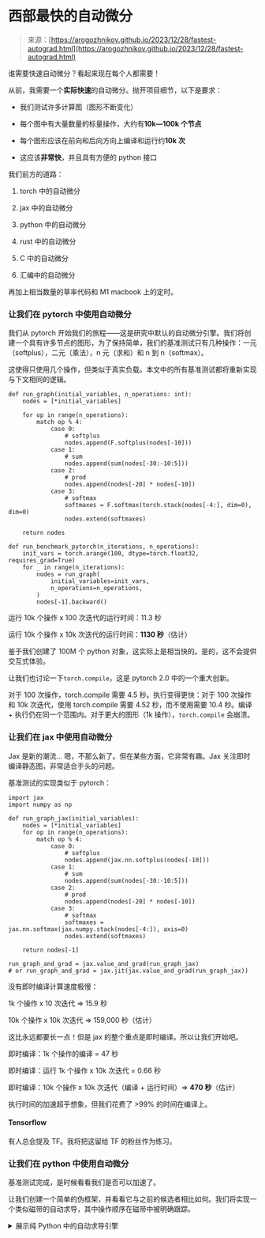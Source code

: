 <!--yml

类别：未分类

日期：2024-05-27 14:29:17

-->

# 西部最快的自动微分

> 来源：[https://arogozhnikov.github.io/2023/12/28/fastest-autograd.html](https://arogozhnikov.github.io/2023/12/28/fastest-autograd.html)

谁需要快速自动微分？看起来现在每个人都需要！

从前，我需要一个**实际快速**的自动微分。抛开项目细节，以下是要求：

+   我们测试许多计算图（图形不断变化）

+   每个图中有大量数量的标量操作，大约有**10k—100k 个节点**

+   每个图形应该在前向和后向方向上编译和运行约**10k 次**

+   这应该**非常快**，并且具有方便的 python 接口

我们前方的道路：

1.  torch 中的自动微分

1.  jax 中的自动微分

1.  python 中的自动微分

1.  rust 中的自动微分

1.  C 中的自动微分

1.  汇编中的自动微分

再加上相当数量的草率代码和 M1 macbook 上的定时。

### 让我们在 pytorch 中使用自动微分

我们从 pytorch 开始我们的旅程——这是研究中默认的自动微分引擎。我们将创建一个具有许多节点的图形，为了保持简单，我们的基准测试只有几种操作：一元（softplus），二元（乘法），n 元（求和）和 n 到 n（softmax）。

这使得只使用几个操作，但类似于真实负载。本文中的所有基准测试都将重新实现与下文相同的逻辑。

```
def run_graph(initial_variables, n_operations: int):
    nodes = [*initial_variables]

    for op in range(n_operations):
        match op % 4:
            case 0:
                # softplus
                nodes.append(F.softplus(nodes[-10]))
            case 1:
                # sum
                nodes.append(sum(nodes[-30:-10:5]))
            case 2:
                # prod
                nodes.append(nodes[-20] * nodes[-10])
            case 3:
                # softmax
                softmaxes = F.softmax(torch.stack(nodes[-4:], dim=0), dim=0)
                nodes.extend(softmaxes)

    return nodes

def run_benchmark_pytorch(n_iterations, n_operations):
    init_vars = torch.arange(100, dtype=torch.float32, requires_grad=True)
    for _ in range(n_iterations):
        nodes = run_graph(
            initial_variables=init_vars,
            n_operations=n_operations,
        )
        nodes[-1].backward() 
```

运行 10k 个操作 x 100 次迭代的运行时间：11.3 秒

运行 10k 个操作 x 10k 次迭代的运行时间：**1130 秒**（估计）

鉴于我们创建了 100M 个 python 对象，这实际上是相当快的。是的，这不会提供交互式体验。

让我们也讨论一下`torch.compile`，这是 pytorch 2.0 中的一个重大创新。

对于 100 次操作，torch.compile 需要 4.5 秒。执行变得更快：对于 100 次操作和 10k 次迭代，使用 torch.compile 需要 4.52 秒，而不使用需要 10.4 秒。编译 + 执行仍在同一个范围内。对于更大的图形（1k 操作），`torch.compile` 会崩溃。

### 让我们在 jax 中使用自动微分

Jax 是新的潮流... 嗯，不那么新了。但在某些方面，它非常有趣。Jax 关注即时编译静态图，非常适合手头的问题。

基准测试的实现类似于 pytorch：

```
import jax
import numpy as np

def run_graph_jax(initial_variables):
    nodes = [*initial_variables]
    for op in range(n_operations):
        match op % 4:
            case 0:
                # softplus
                nodes.append(jax.nn.softplus(nodes[-10]))
            case 1: 
                # sum
                nodes.append(sum(nodes[-30:-10:5]))
            case 2: 
                # prod 
                nodes.append(nodes[-20] * nodes[-10])
            case 3: 
                # softmax
                softmaxes = jax.nn.softmax(jax.numpy.stack(nodes[-4:]), axis=0)
                nodes.extend(softmaxes)

    return nodes[-1]

run_graph_and_grad = jax.value_and_grad(run_graph_jax)
# or run_graph_and_grad = jax.jit(jax.value_and_grad(run_graph_jax)) 
```

没有即时编译计算速度极慢：

1k 个操作 x 10 次迭代 => 15.9 秒

10k 个操作 x 10k 次迭代 => 159,000 秒（估计）

这比永远都要长一点！但是 jax 的整个重点是即时编译。所以让我们开始吧。

即时编译：1k 个操作的编译 = 47 秒

即时编译：运行 1k 个操作 x 10k 次迭代 = 0.66 秒

即时编译：10k 个操作 x 10k 次迭代（编译 + 运行时间）=> **470 秒**（估计）

执行时间的加速超乎想象，但我们花费了 >99% 的时间在编译上。

#### Tensorflow

有人总会提及 TF。我将把这留给 TF 的粉丝作为练习。

### 让我们在 python 中使用自动微分

基准测试完成，是时候看看我们是否可以加速了。

让我们创建一个简单的伪框架，并看看它与之前的候选者相比如何。我们将实现一个类似磁带的自动求导，其中操作顺序在磁带中被明确跟踪。

<details><summary class="code-summary">展示纯 Python 中的自动求导引擎</summary>

```
class NaiveVar:
    def __init__(self, val):
        self.val = val
        self.grad = 0.

class NaiveTape:
    def __init__(self, input_values):
        self.ops = []

    def sum(self, *vars):
        res = NaiveVar(sum(v.val for v in vars))
        self.ops.append(('sum', vars, res))
        return res

    def prod(self, var1, var2):
        res = NaiveVar(var1.val * var2.val)
        self.ops.append(('prod', [var1, var2], res))
        return res

    def softmax(self, *vars):
        vals = [v.val for v in vars]
        maxval = max(vals)
        vals = [v - maxval for v in vals]
        denom = sum(math.exp(v) for v in vals)
        res = [NaiveVar(math.exp(v) / denom) for v in vals]
        self.ops.append(('softmax', vars, denom))
        return res

    def softplus(self, var):
        res = NaiveVar(math.log1p(math.exp(var.val)))
        self.ops.append(('splus', var, res))
        return res

    def backward(self, var):
        assert var.grad == 0
        var.grad += 1
        for op, inputs, outputs in self.ops[::-1]:
            match op:
                case 'sum':
                    out = outputs
                    for v in inputs:
                        v.grad += out.grad
                case 'prod':
                    out = outputs
                    in1, in2 = inputs
                    in1.grad += in2.val * out.grad
                    in2.grad += in1.val * out.grad
                case 'splus':
                    inputs.grad += out.grad / (1 + math.exp(-inputs.val))
                case 'softmax':
                    pass # skip for now
                case _:
                    raise NotImplementedError() 
```</details>

并使用我们的新伪框架重新实现参考任务：

<details><summary class="code-summary">展示基准测试代码</summary>

```
def run_graph_python_and_backward(initial_variables, n_operations):
    nodes = [NaiveVar(x) for x in initial_variables]
    tape = NaiveTape(nodes)
    for op in range(n_operations):
        match op % 4:
            case 0: 
                # softplus
                nodes.append(tape.softplus(nodes[-10]))
            case 1: 
                # sum
                nodes.append(tape.sum(*nodes[-30:-10:5]))
            case 2: 
                # prod 
                nodes.append(tape.prod(nodes[-20], nodes[-10]))
            case 3: 
                # softmax
                nodes.extend(tape.softmax(*nodes[-4:]))

    tape.backward(nodes[-1])
    return tape 
```</details>

10k 次操作和 10k 次迭代的运行时间：**312 秒**。

预料之中不快。但与之前的候选相比，这实际上是相当有竞争力的！

### 让我们再次在 Python 中进行自动求导。

这次我们将所有值都移动到磁带中，而不是保留在变量中。此外，磁带将通过记录每次操作中参与的变量的索引来保留计算的‘静态图’。

<details><summary class="code-summary">展示纯 Python 中自动求导的代码</summary>

```
import numba
import math

class VarInd:
    def __init__(self, index):
        self.index = index # variable is just a unique index in tape

class TapeInd:
    def __init__(self):
        self.ops = []
        self.vals = []  # flat memory with values
        self.grads = [] # flat memory with gradients 
    def make_var(self, value):
        self.vals.append(value)
        self.grads.append(0.)
        return VarInd(len(self.vals) - 1)

    def val(self, v: VarInd):
        return self.vals[v.index]

    def add_op(self, kls, input_vars, output_vars):
	    # translate variable to indices. self.ops keeps only indices
        self.ops.append((kls, [x.index for x in input_vars], [x.index for x in output_vars]))        

    def sum(self, *vars):
        res = self.make_var(sum(self.val(v) for v in vars))
        self.add_op('sum', vars, [res])
        return res

    def prod(self, var1, var2):
        res = self.make_var(self.val(var1) * self.val(var2))
        self.add_op('prod', [var1, var2], [res])
        return res

    def softmax(self, *vars):
        vals = [self.val(v) for v in vars]
        maxval = max(vals)
        vals = [v - maxval for v in vals]
        denom = sum(math.exp(v) for v in vals)
        res = [self.make_var(math.exp(v) / denom ) for v in vals]
        self.add_op('softmax', vars, res)
        return res

    def softplus(self, var):
        res = self.make_var(math.log1p( math.exp(self.val(var)) ))
        self.add_op('splus', [var], [res])
        return res

    def forward_backward_external(self, grad_var: VarInd):
        return forward_backward_optimal(self.vals, self.grads, self.ops, grad_var_index=grad_var.index)

def forward_backward_external(
	vals: list[float], 
	grads: list[float], 
	ops: list[tuple[str, list[int], list[int]]],
	grad_var_index: int
):
    v: list[float] = vals
    g: list[float] = grads
    # forward pass
    for op, ins, outs in ops:
        match op:
            case 'sum':
                v[outs[0]] = sum(v[i] for i in ins)
            case 'prod':
                v[outs[0]] = v[ins[0]] * v[ins[1]]
            case 'splus':
                v[outs[0]] = math.log1p(math.exp( v[ins[0]] ))
            case 'softmax':
                maximal = max(v[i] for i in ins)
                exps = [math.exp(v[i] - maximal) for i in ins]
                denom = sum(outs)
                for i, exp in zip(outs, exps):
                    v[i] = exp / denom

    g[grad_var_index] += 1

	# backward pass
    for op, ins, outs in ops[::-1]:
        match op:
            case 'sum':
                for i in ins:
                    g[i] += g[outs[0]]
            case 'prod':
                out: int = outs[0]
                in1, in2 = ins
                g[in1] += v[in2] * g[out]
                g[in2] += v[in1] * g[out]
            case 'splus':
                g[ins[0]] += g[outs[0]] / (1 + math.exp(-v[ins[0]]))
            case 'softmax':
				avg_grad = sum(v[j] * g[j] for j in outs)
				for i, j in zip(ins, outs):
					g[i] += v[j] * (g[j] - avg_grad) 
```

和相应的启动代码

```
def run_graph_python_and_backward(n_operations, n_iterations):
    tape = TapeInd()
    nodes = [tape.make_var(float(x)) for x in range(100)]

    for op in range(n_operations):
        match op % 4:
            case 0: 
                # softplus
                nodes.append(tape.softplus(nodes[-10]))
            case 1: 
                # sum
                nodes.append(tape.sum(*nodes[-30:-10:5]))
            case 2: 
                # prod 
                nodes.append(tape.prod(nodes[-20], nodes[-10]))
            case 3: 
                # softmax
                softmaxes = tape.softmax(*nodes[-4:])
                nodes.extend(softmaxes)

    for _ in range(n_iterations):
        tape.forward_backward(nodes[-1]) 
```</details>

10k 次操作 x 10k 次迭代的运行时间：**94 秒**

如我们所见，将所有值移动到磁带中并切换到操作索引的策略相当有效。我们仍然使用 Python，但现在比 `pytorch` 或 `jax` 快约 5-10 倍。

在这一点上，我想提到另一个实验：上面的代码是为了使其友好于 `numba` 而组织的。[Numba](https://numba.readthedocs.io/en/stable/) 以提供即时编译，通过提供即时编译，以最小的更改加快 Python 中的数值计算而闻名。最近添加的 `numba.typed.List` 使得可以有效地处理列表的列表。

使用 numba 的运行时间，10k 次操作 x 10k 次迭代：**41 秒**。

在这一点上，我们比 jax/pytorch 快了超过 10 倍（仍然在 Python 中编写代码）。

### 让我们在 Rust 中进行自动求导。

一旦我们将图跟踪移动到磁带中，我们现在可以使用一些快速的方法来运行计算。例如，Rust。对于 Rust ↔ Python 的互操作性，我使用了一个围绕 [rustimport](https://github.com/mityax/rustimport) 的小包装器。`Rustimport` 允许方便地“导入”一个单独的 Rust 文件，而不创建一个完整的 Rust 项目。

一些优化说明：

+   `softmax` 成为了一个瓶颈，所以我转而在堆栈上创建临时数组，而不是 Vecs，这需要对输入大小进行特化。

+   我遵循了 Rust 风格的迭代器方法来减少边界检查的数量。

+   我想知道一次检查多个选项的匹配是否慢。在合成测试中，它似乎相对快速，但我希望在这里实现跳转表优化（例如，对于 Rust 中的 [enums](https://users.rust-lang.org/t/match-statement-efficiency/4488) 支持此优化，并且 clang [在 C 中使用](https://stackoverflow.com/questions/60109992/why-is-a-switch-not-optimized-the-same-way-as-chained-if-else-in-c-c) 此优化来进行 switch-case）。

<details><summary class="code-summary">展示最小自动求导的 Rust 代码</summary>

```
// rustimport:pyo3
use pyo3::prelude::*;

// slower softmax version for larger number of inputs
fn softmax_varlength(vals: &mut Vec<f32>, ins: &[usize], outs: &[usize]) {
    let mut max = -1e20_f32;
    let loc_vals: Vec<f32> = ins.into_iter().map(|i| { let x = vals[*i]; max = max.max(x); x} ).collect();
    let mut sum: f32 = 0.0_f32;
    let exps: Vec<f32> = loc_vals.iter().map(|v| {let _exp = f32::exp(*v - max); sum += _exp; _exp}).collect();
    outs.iter().zip(exps.iter()).for_each(|(j, exp)| vals[*j] = exp / sum );
}

// vecs are slow! so allocate slices on stack, and explicit grouping of computations also helps
fn softmax<const N: usize>(vals: &mut Vec<f32>, ins: &[usize], outs: &[usize]) {
    let mut loc_vals: [f32; N] = [0_f32; N];
    let mut exps: [f32; N] = [0_f32; N];
    let mut max = -1e20_f32;
    let mut sum: f32 = 0.;
    for (n, i) in ins.into_iter().enumerate() {
        let v = vals[*i];
        loc_vals[n] = v;
        max = max.max(v);
    }
    for (n, _i) in ins.into_iter().enumerate() {
        let exp = f32::exp(loc_vals[n] - max);
        exps[n] = exp;
        sum += exp;
    }
    let invsum = 1.0_f32 / sum;
    for (n, j) in outs.into_iter().enumerate() {
        vals[*j] = exps[n] * invsum;
    }
}

fn sigmoid(x: f32) -> f32 {
    1.0 / (1.0 + (-x).exp())
}

#[pyfunction]
unsafe fn autograd(
    vals_input: Vec<f32>,
    ops: Vec<i32>,
    input_ids: Vec<Vec<usize>>, 
    output_ids: Vec<Vec<usize>>,
    backward_node_id: usize,
    n_iteration: i32,
) -> (Vec<f32>, Vec<f32>) {
    let mut vals: Vec<f32> = vals_input.iter().map(|x| *x).collect();
    let mut grad: Vec<f32> = vals_input.into_iter().map(|_| 0.0_f32).collect();

    for _ in 0..n_iteration {
        for (i_op, op) in ops.iter().enumerate(){
            let ins: &Vec<usize> = &input_ids[i_op];
            let outs: &Vec<usize> = &output_ids[i_op];

            match op {
                0 => {
                    // softplus
                    let x = vals[ins[0]];
                    let max = f32::max(0., x);
                    let min = f32::min(0., x);
                    vals[outs[0]] = max + f32::ln_1p(f32::exp(min - max));
                }
                1 => {
                    // sum
                    vals[outs[0]] = ins.iter().map(|i| vals.get_unchecked(*i)).sum();
                }
                2 => {
                    // prod
                    vals[outs[0]] = vals[ins[0]] * vals[ins[1]];
                }
                3 => {
                    // softmax. we will need switch-case resolution here for most common cases
                    match ins.len() {
                        1 => {softmax::<1>(&mut vals, &ins, &outs)}
                        2 => {softmax::<2>(&mut vals, &ins, &outs)}
                        3 => {softmax::<3>(&mut vals, &ins, &outs)}
                        4 => {softmax::<4>(&mut vals, &ins, &outs)}
                        5 => {softmax::<5>(&mut vals, &ins, &outs)}
                        _ => {softmax_varlength(&mut vals, &ins, &outs)}
                    }
                }
                _ => { panic!(""); }
           }
        }
        grad[backward_node_id] = 1.;

        for (i_op, op) in ops.iter().enumerate(){
            let ins: &Vec<usize> = &input_ids[i_op];
            let outs: &Vec<usize> = &output_ids[i_op];

            match op {
                0 => {
                    // softplus
                    grad[ins[0]] += grad[outs[0]] * sigmoid(vals[ins[0]]);
                }
                1 => {
                    // sum
                    ins.iter().for_each(|i| grad[*i] += grad[outs[0]]);
                }
                2 => {
                    // prod
                    grad[ins[0]] += grad[outs[0]] * vals[ins[1]];
                    grad[ins[1]] += grad[outs[0]] * vals[ins[0]];
                }
                3 => {
	                // softmax
                    let avg_grad: f32 = outs.iter().map(|j| grad[*j] * vals[*j] ).sum();
                    for (i, j) in ins.iter().zip(outs.iter()) {
                        grad[*i] += vals[*j] * (grad[*j] - avg_grad);
                    }
                }
                _ => { panic!(""); }
           }
        }        
    }
    (vals, grad)
} 
```</details>

10k 次操作 x 10k 次迭代的运行时间：**1.4 秒**

成功：我们处于交互式体验的领域。

记得我们开始时超过了 1000 秒。但是我们应该在这里停下来吗？

### 让我们在 C 中进行自动微分。

在 C 中实现自动微分逻辑的时间到了。为了与 Python 进行交互，我使用 [python-cffi](https://cffi.readthedocs.io/en/stable/index.html)。

我对优化进行了疯狂的尝试：

+   我利用了输出节点在内存中是连续放置的事实，因此我们只传递第一个输出的索引。

+   输入数量限制为 8，并且这些输入作为 `int[8]` 嵌入到结构体中，而不是 `int *`，以避免内存跳转

+   动态堆栈分配可变大小（与 Rust 相比，在 C 中这些很简单）

+   `-O3`，以及不安全的数学运算：`-ffast-math`。甚至尝试了内存对齐和限制指针，但没有运气

<details><summary class="code-summary">给我看一些 C 代码</summary>

```
#include <math.h>  
typedef struct { 
    int opcode;
    size_t n_arguments; // used for softmax and sum
    int ins[8];         // at most 8 inputs
    int out;            // points to the first output variable
} MyOperation;

MyOperation * allocate_memory(int n_elements) {
    return (MyOperation *) malloc(sizeof(MyOperation) * n_elements);
}

// stable implementation
double logaddexp(double x, double y) {
    if (x > y) { return x + log1p(exp(y - x)); }
    else       { return y + log1p(exp(x - y)); }
}

double sigmoid(double x) { return 1.0 / (1.0 + exp(-x)); }

void run_multiple_passes(
    int n_operations,
    MyOperation *ops,
    double *values,
    double *grads,
    int n_iterations
) {
    for(int iteration = 0; iteration < n_iterations; iteration++) {
        for(int operation = 0; operation < n_operations; operation++) {
            MyOperation op = ops[operation];
            switch(op.opcode) {
                case 1: 
                    values[op.out] = logaddexp(0., values[op.ins[0]]);
                    break;
                case 2: 
                    {
                        double out = 0.;
                        for(size_t i=0; i < op.n_arguments; i++) {
                            out += values[op.ins[i]];
                        }
                        values[op.out] = out;
                    }
                    break;
                case 3:
                    values[op.out] = values[op.ins[0]] * values[op.ins[1]];
                    break;
                case 4:
                    {
                        double maximal = -1e20;
                        size_t n_arg = (size_t) op.n_arguments;
                        for(size_t i = 0; i < n_arg; i++) {
                            maximal = fmax(maximal, values[op.ins[i]]);
                        }
                        double exps[n_arg];
                        double sum = 0;
                        for(size_t i = 0; i < n_arg; i++) {
                            exps[i] = exp(op.ins[i] - maximal);
                            sum += exps[i];
                        }
                        for(size_t i = 0; i < n_arg; i++) {
                            values[op.out + i] = exps[i] / sum;
                        }
                    }
                    break;
            }
        }  // end forward

        // TODO set grad for target variable.

        for(int operation = 0; operation < n_operations; operation++) {
            MyOperation op = ops[n_operations - 1 - operation];
            switch(op.opcode) {
                case 1: 
                    grads[op.ins[0]] += grads[op.out] * sigmoid(values[op.ins[0]]);
                    break;
                case 2: 
                    {
                        for(size_t i=0; i < op.n_arguments; i++) { grads[op.ins[i]] += grads[op.out]; }
                    }
                    break;
                case 3:
                    grads[op.ins[0]] += grads[op.out] * values[op.ins[1]];
                    grads[op.ins[1]] += grads[op.out] * values[op.ins[0]];
                    break;
                case 4:
                    {
                        size_t n_arg = (size_t) op.n_arguments;
                        double avg_grad = 0.0;
                        for(size_t i = 0; i < n_arg; i++) {
                            avg_grad += values[op.out + i] * grads[op.out + i];
                        }
                        for(size_t i = 0; i < n_arg; i++) {
                            grads[op.ins[i]] += values[op.out + i] * (grads[op.out + i] - avg_grad);
                        }
                    }
                    break;
            }
        }  // end backward
    }
} 
```</details>

运行 10k 次操作 x 10k 次迭代的运行时间：**0.99 秒**

我更喜欢 Rust 的人体工程学，但在 C 中实现高速度要容易得多。Rust 与 Python 的交互也更方便。

### 让我们再次在 C 中进行自动微分。

我采取的另一种方法是将跟踪的图形“编译”成 C。因此，Python 生成一个长长的 C 文件，其中操作被一个接一个地调用，具有显式索引，类似于

```
...
vals[215] = vals[195] * vals[205];
vals[216] = vals[196] + vals[201] + vals[204];
... // etcetc, and then backward steps are also written the same way 
```

源代码很长，输出很多，为了加快编译速度，我们可以在 clang 中设置 `-O0`。使用 `-O0` 会产生较慢的二进制文件，但有趣的是 *并没有* 加速编译速度。我得到的最佳结果是大约 1 分钟的编译时间和 1 秒的完整运行时间。令人惊讶的是，消除参数的 switch/case 和内存查找并没有导致更快的执行。

鉴于每次图形变化都需要重新编译，用户体验的实时性为 1 分钟。这是不可接受的。

### 汇编

在追求最大速度的努力中，我决定降到汇编层面。否则，感觉就像是一次不完整的旅程。我们可以将计算图映射到一组低级指令，并避免“昂贵”的编译。如今，x86/64 已经不再是王者，但 armv7/armv8 也不是 —— 为几种架构编写汇编是完全不合理的。

所以 …… 使用 WebAssembly 如何？它是低级别的，编译速度快，而且跨平台。像 `wasmer`/`wasmtime` 这样的项目允许从其他语言与 wasm 代码进行交互。这是我第一次接触 WASM，我对它的印象相当积极：WASM 结合了 lisp 风格的语法（用于高效的流式解析）和堆栈机的执行模型。与经典的堆栈机不同，也不同于经典的汇编，WASM 允许对表达式进行分组，例如

```
;; canonical stack-machine way to compute a * b + c
(local.get $a)
(local.get $b)
f32.mul
(local.get $c)
f32.add

;; another way to say write the same, also perfectly legal in wasm
(f32.add 
    (f32.mul (local.get $a) (local.get $b))  
    (local.get $c) 
) 
```

这种便利性使得在 WASM 中编写的代码比传统的汇编更易读。抽象级别看起来对我来说刚刚好 —— 低级指令，但无需管理寄存器分配。

从指令上看，Webassembly仍然与汇编语言非常接近，即没有`exp`，`log`，更不用说`log1p`之类的函数了。幸运的是，Peter Knight 提供了一个 WASM 的 [实现](https://gist.github.com/going-digital/02e46c44d89237c07bc99cd440ebfa43)，包括了`exp2`/`log2`。

我的主要问题是指数运算的速度是否足够，因为在C实现中，`exp`消耗了大量时间。遗憾的是，在一个简单的基准测试中，仅在wasm中计算指数就需要约1.9秒的时间，比rust/C慢。作为参考，javascript在0.7秒内计算了相同数量的指数。因此，至少在数字处理的背景下，我对WASM的“接近本机速度”的品牌持保留态度。希望这方面会有所改善，但目前来看，WASM处于失去竞争力的状态。

## 概要

因此，与主流库相比，我们实现了**1000倍的加速**。

我觉得这并不奇怪 — 自动微分系统的主要用途是操作大型的ndarrays。内存管理，消除拷贝，设备同步，计算并行化 — 这些都是主要关注点，每秒1百万次操作的吞吐量对于绝大多数场景和用户来说都是完全合理的。

但对我来说并非如此。我的场景在数字和设置方面完全不同，而且以张量为重点的自动微分速度太慢了。对于手头的问题，偏离常规的自动微分系统是正确且唯一可能的选择。探索不同的选择非常有趣，我的期望在这个探索过程中多次受到挑战。

👋
